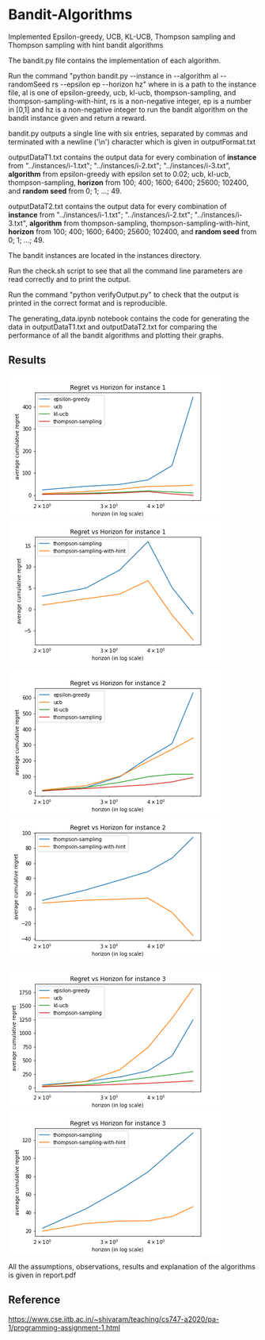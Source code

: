 # Bandit-Algorithms

Implemented Epsilon-greedy, UCB, KL-UCB, Thompson sampling and Thompson sampling with hint bandit algorithms

The bandit.py file contains the implementation of each algorithm.

Run the command "python bandit.py --instance in --algorithm al --randomSeed rs --epsilon ep --horizon hz" where in is a path to the instance file, al is one of epsilon-greedy, ucb, kl-ucb, thompson-sampling, and thompson-sampling-with-hint, rs is a non-negative integer, ep is a number in [0,1] and hz is a non-negative integer to run the bandit algorithm on the bandit instance given and return a reward.

bandit.py outputs a single line with six entries, separated by commas and terminated with a newline ('\n') character which is given in outputFormat.txt

outputDataT1.txt contains the output data for every combination of
**instance** from "../instances/i-1.txt"; "../instances/i-2.txt"; "../instances/i-3.txt",
**algorithm** from epsilon-greedy with epsilon set to 0.02; ucb, kl-ucb, thompson-sampling,
**horizon** from 100; 400; 1600; 6400; 25600; 102400, and
**random seed** from 0; 1; ...; 49.

outputDataT2.txt contains the output data for every combination of
**instance** from "../instances/i-1.txt"; "../instances/i-2.txt"; "../instances/i-3.txt",
**algorithm** from thompson-sampling, thompson-sampling-with-hint,
**horizon** from 100; 400; 1600; 6400; 25600; 102400, and
**random seed** from 0; 1; ...; 49.

The bandit instances are located in the instances directory.

Run the check.sh script to see that all the command line parameters are read correctly and to print the output.

Run the command "python verifyOutput.py" to check that the output is printed in the correct format and is reproducible.

The generating_data.ipynb notebook contains the code for generating the data in outputDataT1.txt and outputDataT2.txt for comparing the performance of all the bandit algorithms and plotting their graphs.

## Results

![1_T1](https://github.com/sp1999/Bandit-Algorithms/blob/main/Results/1_T1.png) 
![1_T2](https://github.com/sp1999/Bandit-Algorithms/blob/main/Results/1_T2.png)

![1_T1](https://github.com/sp1999/Bandit-Algorithms/blob/main/Results/2_T1.png) 
![1_T2](https://github.com/sp1999/Bandit-Algorithms/blob/main/Results/2_T2.png)

![1_T1](https://github.com/sp1999/Bandit-Algorithms/blob/main/Results/3_T1.png) 
![1_T2](https://github.com/sp1999/Bandit-Algorithms/blob/main/Results/3_T2.png)

All the assumptions, observations, results and explanation of the algorithms is given in report.pdf

## Reference
https://www.cse.iitb.ac.in/~shivaram/teaching/cs747-a2020/pa-1/programming-assignment-1.html
